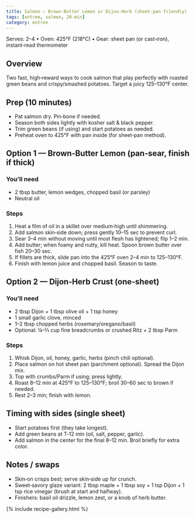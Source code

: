 ```yaml
---
title: Salmon — Brown‑Butter Lemon or Dijon‑Herb (sheet‑pan friendly)
tags: [entree, salmon, 20‑min]
category: entree
---
```


Serves: 2–4 • Oven: 425°F (218°C) • Gear: sheet pan (or cast‑iron), instant‑read thermometer

## Overview
Two fast, high‑reward ways to cook salmon that play perfectly with roasted green beans and crispy/smashed potatoes. Target a juicy 125–130°F center.

## Prep (10 minutes)
- Pat salmon dry. Pin‑bone if needed.
- Season both sides lightly with kosher salt & black pepper.
- Trim green beans (if using) and start potatoes as needed.
- Preheat oven to 425°F with pan inside (for sheet‑pan method).

## Option 1 — Brown‑Butter Lemon (pan‑sear, finish if thick)
### You’ll need
- 2 tbsp butter, lemon wedges, chopped basil (or parsley)
- Neutral oil

### Steps
1. Heat a film of oil in a skillet over medium‑high until shimmering.
2. Add salmon skin‑side down; press gently 10–15 sec to prevent curl.
3. Sear 3–4 min without moving until most flesh has lightened; flip 1–2 min.
4. Add butter; when foamy and nutty, kill heat. Spoon brown butter over fish 20–30 sec.
5. If fillets are thick, slide pan into the 425°F oven 2–4 min to 125–130°F.
6. Finish with lemon juice and chopped basil. Season to taste.

## Option 2 — Dijon‑Herb Crust (one‑sheet)
### You’ll need
- 2 tbsp Dijon + 1 tbsp olive oil + 1 tsp honey
- 1 small garlic clove, minced
- 1–2 tbsp chopped herbs (rosemary/oregano/basil)
- Optional: ¼–⅓ cup fine breadcrumbs or crushed Ritz + 2 tbsp Parm

### Steps
1. Whisk Dijon, oil, honey, garlic, herbs (pinch chili optional).
2. Place salmon on hot sheet pan (parchment optional). Spread the Dijon mix.
3. Top with crumbs/Parm if using; press lightly.
4. Roast 8–12 min at 425°F to 125–130°F; broil 30–60 sec to brown if needed.
5. Rest 2–3 min; finish with lemon.

## Timing with sides (single sheet)
- Start potatoes first (they take longest).
- Add green beans at T‑12 min (oil, salt, pepper, garlic).
- Add salmon in the center for the final 8–12 min. Broil briefly for extra color.

## Notes / swaps
- Skin‑on crisps best; serve skin‑side up for crunch.
- Sweet‑savory glaze variant: 2 tbsp maple + 1 tbsp soy + 1 tsp Dijon + 1 tsp rice vinegar (brush at start and halfway).
- Finishers: basil oil drizzle, lemon zest, or a knob of herb butter.

{% include recipe-gallery.html %}
